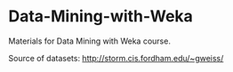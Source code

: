 # Data-Mining-with-Weka    

Materials for Data Mining with Weka course.

Source of datasets: http://storm.cis.fordham.edu/~gweiss/     
